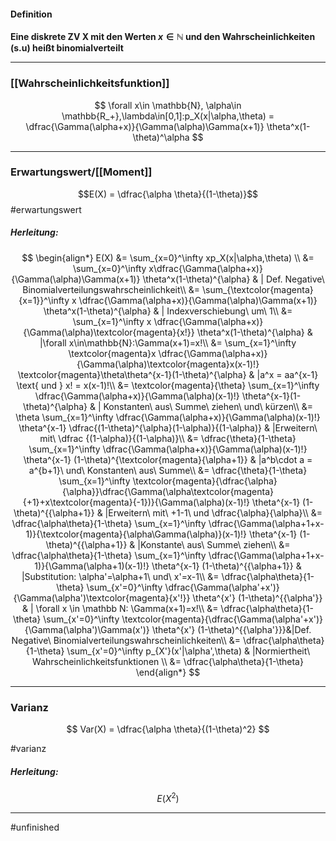 #### Definition
**Eine diskrete ZV X mit den Werten $x \in \mathbb{N}$ und den Wahrscheinlichkeiten (s.u) heißt binomialverteilt**

----------------------- 

### [[Wahrscheinlichkeitsfunktion]]

$$
\forall x\in \mathbb{N}, \alpha\in \mathbb{R_+},\lambda\in[0,1]:p_X(x|\alpha,\theta) = \dfrac{\Gamma(\alpha+x)}{\Gamma(\alpha)\Gamma(x+1)} \theta^x(1-\theta)^\alpha
$$

----------------
### Erwartungswert/[[Moment]]

$$E(X) = \dfrac{\alpha \theta}{(1-\theta)}$$ #erwartungswert

##### Herleitung:

$$
\begin{align*}
    E(X) &= \sum_{x=0}^\infty xp_X(x|\alpha,\theta) \\
    &= \sum_{x=0}^\infty x\dfrac{\Gamma(\alpha+x)}{\Gamma(\alpha)\Gamma(x+1)} \theta^x(1-\theta)^{\alpha} & | Def. Negative\ Binomialverteilungswahrscheinlichkeit\\
&= \sum_{\textcolor{magenta}{x=1}}^\infty x \dfrac{\Gamma(\alpha+x)}{\Gamma(\alpha)\Gamma(x+1)} \theta^x(1-\theta)^{\alpha} & | Indexverschiebung\ um\ 1\\
&= \sum_{x=1}^\infty x \dfrac{\Gamma(\alpha+x)}{\Gamma(\alpha)\textcolor{magenta}{x!}} \theta^x(1-\theta)^{\alpha} & |\forall x\in\mathbb{N}:\Gamma(x+1)=x!\\
&= \sum_{x=1}^\infty \textcolor{magenta}x \dfrac{\Gamma(\alpha+x)}{\Gamma(\alpha)\textcolor{magenta}x(x-1)!} \textcolor{magenta}\theta\theta^{x-1}(1-\theta)^{\alpha} & |a^x = aa^{x-1} \text{ und } x! = x(x-1)!\\
&= \textcolor{magenta}{\theta} \sum_{x=1}^\infty \dfrac{\Gamma(\alpha+x)}{\Gamma(\alpha)(x-1)!} \theta^{x-1}(1-\theta)^{\alpha} & | Konstanten\ aus\ Summe\ ziehen\ und\ kürzen\\
&= \theta \sum_{x=1}^\infty \dfrac{\Gamma(\alpha+x)}{\Gamma(\alpha)(x-1)!} \theta^{x-1} \dfrac{(1-\theta)^{\alpha}(1-\alpha)}{(1-\alpha)} & |Erweitern\ mit\ \dfrac {(1-\alpha)}{(1-\alpha)}\\
&= \dfrac{\theta}{1-\theta} \sum_{x=1}^\infty \dfrac{\Gamma(\alpha+x)}{\Gamma(\alpha)(x-1)!} \theta^{x-1} (1-\theta)^{\textcolor{magenta}{\alpha+1}} & |a^b\cdot a = a^{b+1}\ und\ Konstanten\ aus\ Summe\\
&= \dfrac{\theta}{1-\theta} \sum_{x=1}^\infty \textcolor{magenta}{\dfrac{\alpha}{\alpha}}\dfrac{\Gamma(\alpha\textcolor{magenta}{+1}+x\textcolor{magenta}{-1})}{\Gamma(\alpha)(x-1)!} \theta^{x-1} (1-\theta)^{{\alpha+1}} & |Erweitern\ mit\ +1-1\ und \dfrac{\alpha}{\alpha}\\
&= \dfrac{\alpha\theta}{1-\theta} \sum_{x=1}^\infty \dfrac{\Gamma(\alpha+1+x-1)}{\textcolor{magenta}{\alpha\Gamma(\alpha)}(x-1)!} \theta^{x-1} (1-\theta)^{{\alpha+1}} & |Konstante\ aus\ Summe\ ziehen\\
&= \dfrac{\alpha\theta}{1-\theta} \sum_{x=1}^\infty \dfrac{\Gamma(\alpha+1+x-1)}{\Gamma(\alpha+1)(x-1)!} \theta^{x-1} (1-\theta)^{{\alpha+1}} & |Substitution: \alpha'=\alpha+1\ und\ x'=x-1\\
&= \dfrac{\alpha\theta}{1-\theta} \sum_{x'=0}^\infty \dfrac{\Gamma(\alpha'+x')}{\Gamma(\alpha')\textcolor{magenta}{x'!}} \theta^{x'} (1-\theta)^{{\alpha'}} & | \forall x \in \mathbb N: \Gamma(x+1)=x!\\
&= \dfrac{\alpha\theta}{1-\theta} \sum_{x'=0}^\infty \textcolor{magenta}{\dfrac{\Gamma(\alpha'+x')}{\Gamma(\alpha')\Gamma(x')} \theta^{x'} (1-\theta)^{{\alpha'}}}&|Def. Negative\ Binomialverteilungswahrscheinlichkeiten\\
&= \dfrac{\alpha\theta}{1-\theta} \sum_{x'=0}^\infty p_{X'}(x'|\alpha',\theta) & |Normiertheit\ Wahrscheinlichkeitsfunktionen \\
&= \dfrac{\alpha\theta}{1-\theta}
\end{align*}
$$

-------------
### Varianz

$$
Var(X) = \dfrac{\alpha \theta}{(1-\theta)^2}
$$

#varianz
##### Herleitung:

$$
E(X^2)
$$

---------------

#unfinished 